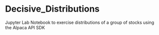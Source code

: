 # Decisive_Distributions
Jupyter Lab Notebook to exercise distributions of a group of stocks using the Alpaca API SDK
